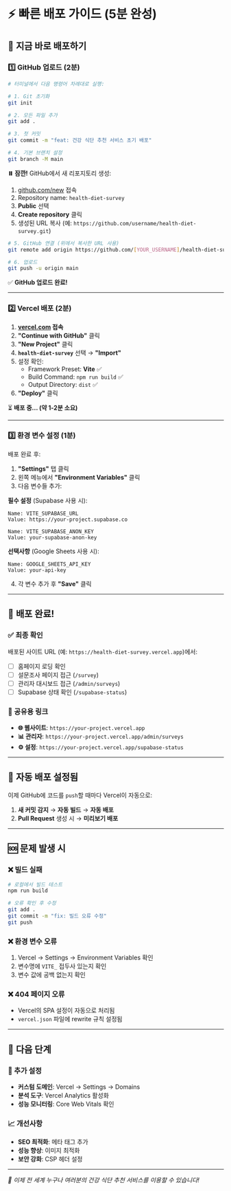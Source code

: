 # ⚡ 빠른 배포 가이드 (5분 완성)

## 🚀 지금 바로 배포하기

### 1️⃣ GitHub 업로드 (2분)

```bash
# 터미널에서 다음 명령어 차례대로 실행:

# 1. Git 초기화
git init

# 2. 모든 파일 추가
git add .

# 3. 첫 커밋
git commit -m "feat: 건강 식단 추천 서비스 초기 배포"

# 4. 기본 브랜치 설정
git branch -M main
```

**⏸️ 잠깐!** GitHub에서 새 리포지토리 생성:

1. [github.com/new](https://github.com/new) 접속
2. Repository name: `health-diet-survey`
3. **Public** 선택
4. **Create repository** 클릭
5. 생성된 URL 복사 (예: `https://github.com/username/health-diet-survey.git`)

```bash
# 5. GitHub 연결 (위에서 복사한 URL 사용)
git remote add origin https://github.com/[YOUR_USERNAME]/health-diet-survey.git

# 6. 업로드
git push -u origin main
```

✅ **GitHub 업로드 완료!**

---

### 2️⃣ Vercel 배포 (2분)

1. **[vercel.com](https://vercel.com) 접속**
2. **"Continue with GitHub"** 클릭
3. **"New Project"** 클릭
4. **`health-diet-survey`** 선택 → **"Import"**
5. 설정 확인:
   - Framework Preset: **Vite** ✅
   - Build Command: `npm run build` ✅
   - Output Directory: `dist` ✅
6. **"Deploy"** 클릭

⏳ **배포 중... (약 1-2분 소요)**

---

### 3️⃣ 환경 변수 설정 (1분)

배포 완료 후:

1. **"Settings"** 탭 클릭
2. 왼쪽 메뉴에서 **"Environment Variables"** 클릭
3. 다음 변수들 추가:

**필수 설정** (Supabase 사용 시):

```
Name: VITE_SUPABASE_URL
Value: https://your-project.supabase.co
```

```
Name: VITE_SUPABASE_ANON_KEY
Value: your-supabase-anon-key
```

**선택사항** (Google Sheets 사용 시):

```
Name: GOOGLE_SHEETS_API_KEY
Value: your-api-key
```

4. 각 변수 추가 후 **"Save"** 클릭

---

## 🎉 배포 완료!

### ✅ 최종 확인

배포된 사이트 URL (예: `https://health-diet-survey.vercel.app`)에서:

- [ ] 홈페이지 로딩 확인
- [ ] 설문조사 페이지 접근 (`/survey`)
- [ ] 관리자 대시보드 접근 (`/admin/surveys`)
- [ ] Supabase 상태 확인 (`/supabase-status`)

### 📱 공유용 링크

- **🌐 웹사이트**: `https://your-project.vercel.app`
- **📊 관리자**: `https://your-project.vercel.app/admin/surveys`
- **⚙️ 설정**: `https://your-project.vercel.app/supabase-status`

---

## 🔄 자동 배포 설정됨

이제 GitHub에 코드를 `push`할 때마다 Vercel이 자동으로:

1. **새 커밋 감지** → **자동 빌드** → **자동 배포**
2. **Pull Request** 생성 시 → **미리보기 배포**

---

## 🆘 문제 발생 시

### ❌ 빌드 실패

```bash
# 로컬에서 빌드 테스트
npm run build

# 오류 확인 후 수정
git add .
git commit -m "fix: 빌드 오류 수정"
git push
```

### ❌ 환경 변수 오류

1. Vercel → Settings → Environment Variables 확인
2. 변수명에 `VITE_` 접두사 있는지 확인
3. 변수 값에 공백 없는지 확인

### ❌ 404 페이지 오류

- Vercel의 SPA 설정이 자동으로 처리됨
- `vercel.json` 파일에 rewrite 규칙 설정됨

---

## 🚀 다음 단계

### 🔧 추가 설정

- **커스텀 도메인**: Vercel → Settings → Domains
- **분석 도구**: Vercel Analytics 활성화
- **성능 모니터링**: Core Web Vitals 확인

### 📈 개선사항

- **SEO 최적화**: 메타 태그 추가
- **성능 향상**: 이미지 최적화
- **보안 강화**: CSP 헤더 설정

---

_🎯 이제 전 세계 누구나 여러분의 건강 식단 추천 서비스를 이용할 수 있습니다!_
